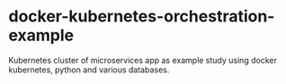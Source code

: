 # docker-kubernetes-orchestration-example
Kubernetes cluster of microservices app as example study using docker kubernetes, python and various databases.
